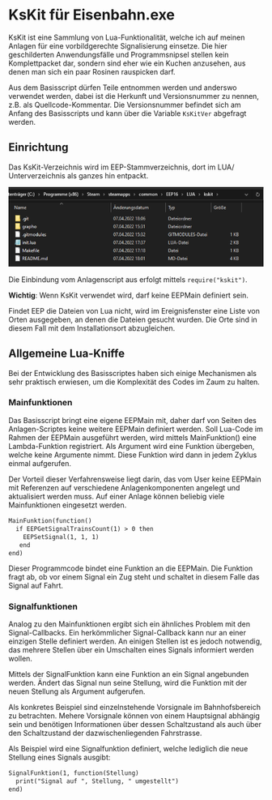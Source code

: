 # KsKit für Eisenbahn.exe

KsKit ist eine Sammlung von Lua-Funktionalität, welche ich auf meinen Anlagen für eine vorbildgerechte Signalisierung einsetze.
Die hier geschilderten Anwendungsfälle und Programmsnipsel stellen kein Komplettpacket dar, sondern sind eher wie ein Kuchen anzusehen, aus denen man sich ein paar Rosinen rauspicken darf.

Aus dem Basisscript dürfen Teile entnommen werden und anderswo verwendet werden, dabei ist die Herkunft und Versionsnummer zu nennen, z.B. als Quellcode-Kommentar.
Die Versionsnummer befindet sich am Anfang des Basisscripts und kann über die Variable `KsKitVer` abgefragt werden.

## Einrichtung

Das KsKit-Verzeichnis wird im EEP-Stammverzeichnis, dort im LUA/ Unterverzeichnis als ganzes hin entpackt.

![So sieht das KsKit-Verzeichnis im Windows Explorer aus](img/einrichtung.png)

Die Einbindung vom Anlagenscript aus erfolgt mittels `require("kskit")`.

**Wichtig**: Wenn KsKit verwendet wird, darf keine EEPMain definiert sein. 

Findet EEP die Dateien von Lua nicht, wird im Ereignisfenster eine Liste von Orten ausgegeben, an denen die Dateien gesucht wurden.
Die Orte sind in diesem Fall mit dem Installationsort abzugleichen.

## Allgemeine Lua-Kniffe

Bei der Entwicklung des Basisscriptes haben sich einige Mechanismen als sehr praktisch erwiesen, um die Komplexität des Codes im Zaum zu halten.

### Mainfunktionen

Das Basisscript bringt eine eigene EEPMain mit, daher darf von Seiten des Anlagen-Scriptes keine weitere EEPMain definiert werden.
Soll Lua-Code im Rahmen der EEPMain ausgeführt werden, wird mittels MainFunktion() eine Lambda-Funktion registriert.
Als Argument wird eine Funktion übergeben, welche keine Argumente nimmt.
Diese Funktion wird dann in jedem Zyklus einmal aufgerufen.

Der Vorteil dieser Verfahrensweise liegt darin, das vom User keine EEPMain mit Referenzen auf verschiedene Anlagenkomponenten angelegt und aktualisiert werden muss.
Auf einer Anlage können beliebig viele Mainfunktionen eingesetzt werden.

```
MainFunktion(function()
  if EEPGetSignalTrainsCount(1) > 0 then
    EEPSetSignal(1, 1, 1)
   end
end)
```

Dieser Programmcode bindet eine Funktion an die EEPMain.
Die Funktion fragt ab, ob vor einem Signal ein Zug steht und schaltet in diesem Falle das Signal auf Fahrt.

### Signalfunktionen

Analog zu den Mainfunktionen ergibt sich ein ähnliches Problem mit den Signal-Callbacks.
Ein herkömmlicher Signal-Callback kann nur an einer einzigen Stelle definiert werden.
An einigen Stellen ist es jedoch notwendig, das mehrere Stellen über ein Umschalten eines Signals informiert werden wollen.

Mittels der SignalFunktion kann eine Funktion an ein Signal angebunden werden.
Ändert das Signal nun seine Stellung, wird die Funktion mit der neuen Stellung als Argument aufgerufen.

Als konkretes Beispiel sind einzelnstehende Vorsignale im Bahnhofsbereich zu betrachten.
Mehere Vorsignale können von einem Hauptsignal abhängig sein und benötigen Informationen über dessen Schaltzustand als auch über den Schaltzustand der dazwischenliegenden Fahrstrasse.

Als Beispiel wird eine Signalfunktion definiert, welche lediglich die neue Stellung eines Signals ausgibt:

```
SignalFunktion(1, function(Stellung)
  print("Signal auf ", Stellung, " umgestellt")
end)
```
